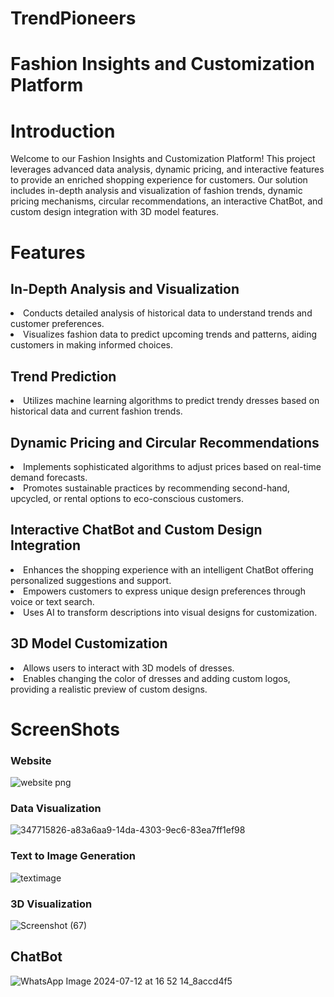 <h1>TrendPioneers</h1>

<h1>Fashion Insights and Customization Platform</h1>


<h1>Introduction</h1>

Welcome to our Fashion Insights and Customization Platform! This project leverages advanced data analysis, dynamic pricing, and interactive features to provide an enriched shopping experience for customers.
Our solution includes in-depth analysis and visualization of fashion trends, dynamic pricing mechanisms, circular recommendations, an interactive ChatBot, and custom design integration with 3D model features.
        
<h1>Features</h1>
    
<h2>In-Depth Analysis and Visualization</h2>
    
<li>Conducts detailed analysis of historical data to understand trends and customer preferences.</li>
<li>Visualizes fashion data to predict upcoming trends and patterns, aiding customers in making informed choices.</li>
   
<h2>Trend Prediction</h2>

<li>Utilizes machine learning algorithms to predict trendy dresses based on historical data and current fashion trends.</li>
   
<h2>Dynamic Pricing and Circular Recommendations</h2>
   
<li>Implements sophisticated algorithms to adjust prices based on real-time demand forecasts.</li>
<li>Promotes sustainable practices by recommending second-hand, upcycled, or rental options to eco-conscious customers.</li>
   
<h2>Interactive ChatBot and Custom Design Integration</h2>
   
<li>Enhances the shopping experience with an intelligent ChatBot offering personalized suggestions and support.</li>
<li>Empowers customers to express unique design preferences through voice or text search.</li>
<li>Uses AI to transform descriptions into visual designs for customization.</li>
    
<h2>3D Model Customization</h2>

<li>Allows users to interact with 3D models of dresses.</li>
<li>Enables changing the color of dresses and adding custom logos, providing a realistic preview of custom designs.</li>

<h1>ScreenShots</h1>

<h3>Website</h3>



![website png](https://github.com/user-attachments/assets/d33c78bc-1c45-4e91-bbd3-222a696f4c85)



<h3>Data Visualization</h3>



![347715826-a83a6aa9-14da-4303-9ec6-83ea7ff1ef98](https://github.com/user-attachments/assets/9fb209b6-0701-48a3-8c1c-fda6f7edbf36)




<H3>Text to Image Generation</H3>



![textimage](https://github.com/user-attachments/assets/49f403be-768e-48fe-994c-f2cdb3d992b8)




<h3> 3D Visualization</h3>



![Screenshot (67)](https://github.com/user-attachments/assets/a58dbaf7-ce81-4d9c-986d-64a341505755)


<h2>ChatBot</h2>



![WhatsApp Image 2024-07-12 at 16 52 14_8accd4f5](https://github.com/user-attachments/assets/0abbfb56-11b7-49a2-8db5-de880f064e78)




   
